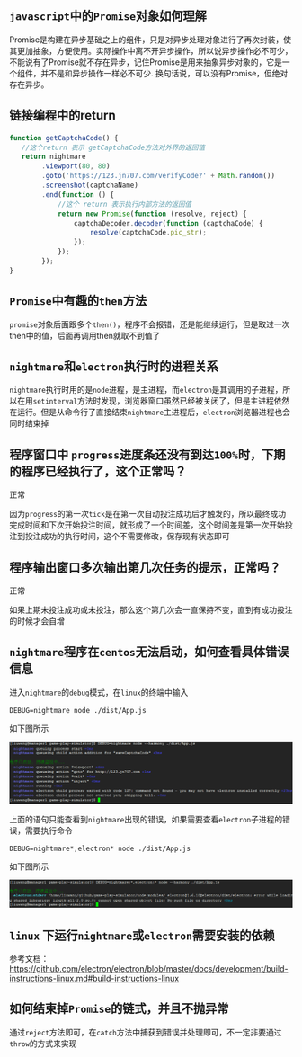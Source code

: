 ## `javascript`中的`Promise`对象如何理解
Promise是构建在异步基础之上的组件，只是对异步处理对象进行了再次封装，使其更加抽象，方便使用。实际操作中离不开异步操作，所以说异步操作必不可少，不能说有了Promise就不存在异步，记住Promise是用来抽象异步对象的，它是一个组件，并不是和异步操作一样必不可少. 换句话说，可以没有Promise，但绝对存在异步。

## 链接编程中的return
```javascript
function getCaptchaCode() {
   //这个return 表示 getCaptchaCode方法对外界的返回值
   return nightmare
        .viewport(80, 80)
        .goto('https://123.jn707.com/verifyCode?' + Math.random())
        .screenshot(captchaName)
        .end(function () {
            //这个 return 表示执行内部方法的返回值
            return new Promise(function (resolve, reject) {
                captchaDecoder.decoder(function (captchaCode) {
                    resolve(captchaCode.pic_str);
                });
            });
        });
}
```

## `Promise`中有趣的`then`方法
`promise`对象后面跟多个`then()`，程序不会报错，还是能继续运行，但是取过一次then中的值，后面再调用then就取不到值了

## `nightmare`和`electron`执行时的进程关系

`nightmare`执行时用的是`node`进程，是主进程，而`electron`是其调用的子进程，所以在用`setinterval`方法时发现，浏览器窗口虽然已经被关闭了，但是主进程依然在运行。但是从命令行了直接结束`nightmare`主进程后，`electron`浏览器进程也会同时结束掉

## 程序窗口中 `progress`进度条还没有到达`100%`时，下期的程序已经执行了，这个正常吗？

正常

因为`progress`的第一次`tick`是在第一次自动投注成功后才触发的，所以最终成功完成时间和下次开始投注时间，就形成了一个时间差，这个时间差是第一次开始投注到投注成功的执行时间，这个不需要修改，保存现有状态即可

## 程序输出窗口多次输出第几次任务的提示，正常吗？

正常

如果上期未投注成功或未投注，那么这个第几次会一直保持不变，直到有成功投注的时候才会自增

## `nightmare`程序在`centos`无法启动，如何查看具体错误信息

进入`nightmare`的`debug`模式，在`linux`的终端中输入

```shell
DEBUG=nightmare node ./dist/App.js
```

如下图所示

![debug模式](./img/app_start_failed.png)

上面的语句只能查看到`nightmare`出现的错误，如果需要查看`electron`子进程的错误，需要执行命令

```shell
DEBUG=nightmare*,electron* node ./dist/App.js
```

如下图所示

![错误](./img/app_start_electron_error.png)



## `linux` 下运行`nightmare`或`electron`需要安装的依赖

参考文档：<https://github.com/electron/electron/blob/master/docs/development/build-instructions-linux.md#build-instructions-linux>

## 如何结束掉`Promise`的链式，并且不抛异常

通过`reject`方法即可，在`catch`方法中捕获到错误并处理即可，不一定非要通过`throw`的方式来实现